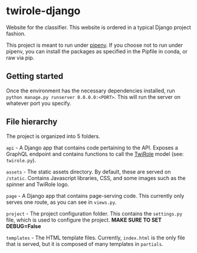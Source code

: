# twirole-django
Website for the classifier. This website is ordered in a typical Django project fashion.

This project is meant to run under [pipenv](https://pipenv.readthedocs.io/en/latest/). If you choose not to run under pipenv, you can install the packages as specified in the Pipfile in conda, or raw via pip.


## Getting started

Once the environment has the necessary dependencies installed, run `python manage.py runserver 0.0.0.0:<PORT>`. This will run the server on whatever port you specify.


## File hierarchy
The project is organized into 5 folders.

`api` - A Django app that contains code pertaining to the API. Exposes a GraphQL endpoint and contains functions to call the [TwiRole](https://github.com/liuqingli/TwiRole) model (see: `twirole.py`). 

`assets` - The static assets directory. By default, these are served on `/static`. Contains Javascript libraries, CSS, and some images such as the spinner and TwiRole logo.

`page` - A Django app that contains page-serving code. This currently only serves one route, as you can see in `views.py`.

`project` - The project configuration folder. This contains the `settings.py` file, which is used to configure the project. **MAKE SURE TO SET DEBUG=False**

`templates` - The HTML template files. Currently, `index.html` is the only file that is served, but it is composed of many templates in `partials`.
